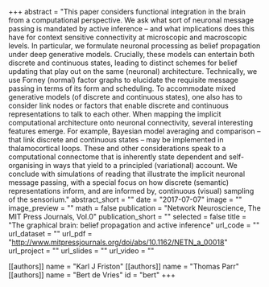 +++
abstract = "This paper considers functional integration in the brain from a computational perspective. We ask what sort of neuronal message passing is mandated by active inference – and what implications does this have for context sensitive connectivity at microscopic and macroscopic levels. In particular, we formulate neuronal processing as belief propagation under deep generative models. Crucially, these models can entertain both discrete and continuous states, leading to distinct schemes for belief updating that play out on the same (neuronal) architecture. Technically, we use Forney (normal) factor graphs to elucidate the requisite message passing in terms of its form and scheduling. To accommodate mixed generative models (of discrete and continuous states), one also has to consider link nodes or factors that enable discrete and continuous representations to talk to each other. When mapping the implicit computational architecture onto neuronal connectivity, several interesting features emerge. For example, Bayesian model averaging and comparison – that link discrete and continuous states – may be implemented in thalamocortical loops. These and other considerations speak to a computational connectome that is inherently state dependent and self-organising in ways that yield to a principled (variational) account. We conclude with simulations of reading that illustrate the implicit neuronal message passing, with a special focus on how discrete (semantic) representations inform, and are informed by, continuous (visual) sampling of the sensorium."
abstract_short = ""
date = "2017-07-07"
image = ""
image_preview = ""
math = false
publication = "Network Neuroscience, The MIT Press Journals, Vol.0"
publication_short = ""
selected = false
title = "The graphical brain: belief propagation and active inference"
url_code = ""
url_dataset = ""
url_pdf = "http://www.mitpressjournals.org/doi/abs/10.1162/NETN_a_00018"
url_project = ""
url_slides = ""
url_video = ""

[[authors]]
    name = "Karl J Friston"
[[authors]]
    name = "Thomas Parr" 
[[authors]]
    name = "Bert de Vries"
    id = "bert"
+++
